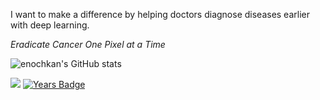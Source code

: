  I want to make a difference by helping doctors diagnose diseases earlier with deep learning.

_Eradicate Cancer One Pixel at a Time_

![enochkan's GitHub stats](https://github-readme-stats.vercel.app/api?username=enochkan&count_private=true&include_all_commits=true&show_icons=true&bg_color=00000000&text_color=8B949E&title_color=56A1F7&icon_color=56A1F7&custom_title=Profile%20Stats:&disable_animations=true)

![](https://komarev.com/ghpvc/?username=enochkan&label=Visits)
[![Years Badge](https://badges.pufler.dev/years/enochkan?color=blue)](https://badges.pufler.dev)
